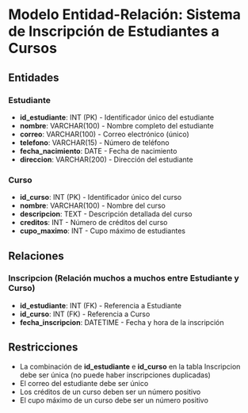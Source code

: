 # Modelo Entidad-Relación: Sistema de Inscripción de Estudiantes a Cursos

## Entidades

### Estudiante
- **id_estudiante**: INT (PK) - Identificador único del estudiante
- **nombre**: VARCHAR(100) - Nombre completo del estudiante
- **correo**: VARCHAR(100) - Correo electrónico (único)
- **telefono**: VARCHAR(15) - Número de teléfono
- **fecha_nacimiento**: DATE - Fecha de nacimiento
- **direccion**: VARCHAR(200) - Dirección del estudiante

### Curso
- **id_curso**: INT (PK) - Identificador único del curso
- **nombre**: VARCHAR(100) - Nombre del curso
- **descripcion**: TEXT - Descripción detallada del curso
- **creditos**: INT - Número de créditos del curso
- **cupo_maximo**: INT - Cupo máximo de estudiantes

## Relaciones

### Inscripcion (Relación muchos a muchos entre Estudiante y Curso)
- **id_estudiante**: INT (FK) - Referencia a Estudiante
- **id_curso**: INT (FK) - Referencia a Curso
- **fecha_inscripcion**: DATETIME - Fecha y hora de la inscripción

## Restricciones

- La combinación de **id_estudiante** e **id_curso** en la tabla Inscripcion debe ser única (no puede haber inscripciones duplicadas)
- El correo del estudiante debe ser único
- Los créditos de un curso deben ser un número positivo
- El cupo máximo de un curso debe ser un número positivo